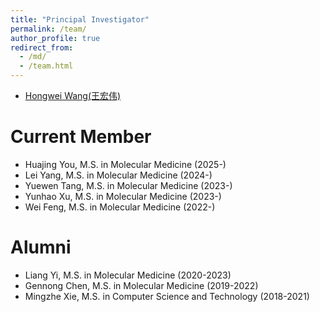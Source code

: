 ```yaml
---
title: "Principal Investigator"
permalink: /team/
author_profile: true
redirect_from: 
  - /md/
  - /team.html
---
```





* [Hongwei Wang(王宏伟)](https://wanghwlab.github.io/cv/)<br>

Current Member
======
* Huajing You, M.S. in Molecular Medicine (2025-)
* Lei Yang, M.S. in Molecular Medicine (2024-)
* Yuewen Tang, M.S. in Molecular Medicine (2023-)
* Yunhao Xu, M.S. in Molecular Medicine (2023-)
* Wei Feng, M.S. in Molecular Medicine (2022-)<br>

Alumni
======
* Liang Yi, M.S. in Molecular Medicine (2020-2023)
* Gennong Chen, M.S. in Molecular Medicine (2019-2022)
* Mingzhe Xie, M.S. in Computer Science and Technology (2018-2021)
 




